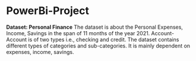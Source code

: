 # PowerBi-Project

**Dataset: Personal Finance**
     The dataset is about the Personal Expenses, Income, Savings in the span of 11 months of  the year 2021.
     Account- Account is of two types i.e., checking and credit.
     The dataset contains different types of categories and sub-categories. It is mainly dependent on expenses, income, savings.
